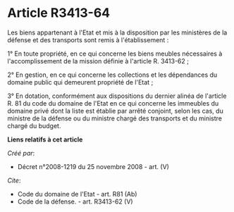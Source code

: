 # Article R3413-64

Les biens appartenant à l'Etat et mis à la disposition par les ministères de la défense et des transports sont remis à
l'établissement : 

1° En toute propriété, en ce qui concerne les biens meubles nécessaires à l'accomplissement de la mission définie à l'article
R. 3413-62 ; 

2° En gestion, en ce qui concerne les collections et les dépendances du domaine public qui demeurent propriété de l'Etat ; 

3° En dotation, conformément aux dispositions du dernier alinéa de l'article R. 81 du code du domaine de l'Etat en ce qui
concerne les immeubles du domaine privé dont la liste est établie par arrêté conjoint, selon les cas, du ministre de la
défense ou du ministre chargé des transports et du ministre chargé du budget.

**Liens relatifs à cet article**

_Créé par_:

  - Décret n°2008-1219 du 25 novembre 2008 - art. (V)

_Cite_:

  - Code du domaine de l'Etat - art. R81 (Ab)
  - Code de la défense. - art. R3413-62 (V)
